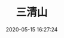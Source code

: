 ---
title: 三清山
date: 2020-05-15 16:27:24
updated: 2020-05-15 16:27:24
layout: gallery
photos:
  - caption: 她
    src: https://cdn.jsdelivr.net/gh/uncmd/MyResource/Hexo/images/sanqingshanimgs/8a77b770b23a31589f3bba91b8e68d1.jpg
    desc: 她与绿巨
  - caption: 我
    src: https://cdn.jsdelivr.net/gh/uncmd/MyResource/Hexo/images/sanqingshanimgs/a8f64643cb21fa6338a334a781f59b5.jpg
    desc: 我与绿巨
---
